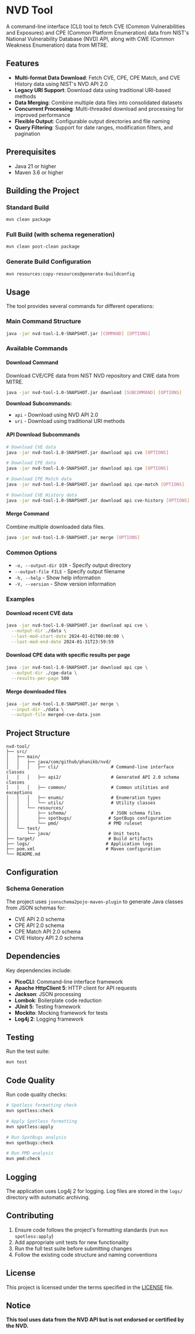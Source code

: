 # NVD Tool

A command-line interface (CLI) tool to fetch CVE (Common Vulnerabilities and Exposures) and CPE (Common Platform Enumeration) data from NIST's National Vulnerability Database (NVD) API, along with CWE (Common Weakness Enumeration) data from MITRE.

## Features

- **Multi-format Data Download**: Fetch CVE, CPE, CPE Match, and CVE History data using NIST's NVD API 2.0
- **Legacy URI Support**: Download data using traditional URI-based methods
- **Data Merging**: Combine multiple data files into consolidated datasets
- **Concurrent Processing**: Multi-threaded download and processing for improved performance
- **Flexible Output**: Configurable output directories and file naming
- **Query Filtering**: Support for date ranges, modification filters, and pagination

## Prerequisites

- Java 21 or higher
- Maven 3.6 or higher

## Building the Project

### Standard Build
```bash
mvn clean package
```

### Full Build (with schema regeneration)
```bash
mvn clean post-clean package
```

### Generate Build Configuration
```bash
mvn resources:copy-resources@generate-buildconfig
```

## Usage

The tool provides several commands for different operations:

### Main Command Structure
```bash
java -jar nvd-tool-1.0-SNAPSHOT.jar [COMMAND] [OPTIONS]
```

### Available Commands

#### Download Command
Download CVE/CPE data from NIST NVD repository and CWE data from MITRE.

```bash
java -jar nvd-tool-1.0-SNAPSHOT.jar download [SUBCOMMAND] [OPTIONS]
```

**Download Subcommands:**
- `api` - Download using NVD API 2.0
- `uri` - Download using traditional URI methods

#### API Download Subcommands
```bash
# Download CVE data
java -jar nvd-tool-1.0-SNAPSHOT.jar download api cve [OPTIONS]

# Download CPE data  
java -jar nvd-tool-1.0-SNAPSHOT.jar download api cpe [OPTIONS]

# Download CPE Match data
java -jar nvd-tool-1.0-SNAPSHOT.jar download api cpe-match [OPTIONS]

# Download CVE History data
java -jar nvd-tool-1.0-SNAPSHOT.jar download api cve-history [OPTIONS]
```

#### Merge Command
Combine multiple downloaded data files.

```bash
java -jar nvd-tool-1.0-SNAPSHOT.jar merge [OPTIONS]
```

### Common Options

- `-o, --output-dir DIR` - Specify output directory
- `--output-file FILE` - Specify output filename
- `-h, --help` - Show help information
- `-V, --version` - Show version information

### Examples

#### Download recent CVE data
```bash
java -jar nvd-tool-1.0-SNAPSHOT.jar download api cve \
  --output-dir ./data \
  --last-mod-start-date 2024-01-01T00:00:00 \
  --last-mod-end-date 2024-01-31T23:59:59
```

#### Download CPE data with specific results per page
```bash
java -jar nvd-tool-1.0-SNAPSHOT.jar download api cpe \
  --output-dir ./cpe-data \
  --results-per-page 500
```

#### Merge downloaded files
```bash
java -jar nvd-tool-1.0-SNAPSHOT.jar merge \
  --input-dir ./data \
  --output-file merged-cve-data.json
```

## Project Structure

```
nvd-tool/
├── src/
│   ├── main/
│   │   ├── java/com/github/phanikb/nvd/
│   │   │   ├── cli/                    # Command-line interface classes
│   │   │   ├── api2/                   # Generated API 2.0 schema classes
│   │   │   ├── common/                 # Common utilities and exceptions
│   │   │   ├── enums/                  # Enumeration types
│   │   │   └── utils/                  # Utility classes
│   │   └── resources/
│   │       ├── schema/                 # JSON schema files
│   │       ├── spotbugs/              # SpotBugs configuration
│   │       └── pmd/                   # PMD ruleset
│   └── test/
│       └── java/                      # Unit tests
├── target/                            # Build artifacts
├── logs/                             # Application logs
├── pom.xml                           # Maven configuration
└── README.md
```

## Configuration

### Schema Generation
The project uses `jsonschema2pojo-maven-plugin` to generate Java classes from JSON schemas for:
- CVE API 2.0 schema
- CPE API 2.0 schema  
- CPE Match API 2.0 schema
- CVE History API 2.0 schema

## Dependencies

Key dependencies include:
- **PicoCLI**: Command-line interface framework
- **Apache HttpClient 5**: HTTP client for API requests
- **Jackson**: JSON processing
- **Lombok**: Boilerplate code reduction
- **JUnit 5**: Testing framework
- **Mockito**: Mocking framework for tests
- **Log4j 2**: Logging framework

## Testing

Run the test suite:
```bash
mvn test
```

## Code Quality

Run code quality checks:
```bash
# Spotless formatting check
mvn spotless:check

# Apply Spotless formatting
mvn spotless:apply

# Run SpotBugs analysis
mvn spotbugs:check

# Run PMD analysis
mvn pmd:check
```

## Logging

The application uses Log4j 2 for logging. Log files are stored in the `logs/` directory with automatic archiving.

## Contributing

1. Ensure code follows the project's formatting standards (run `mvn spotless:apply`)
2. Add appropriate unit tests for new functionality
3. Run the full test suite before submitting changes
4. Follow the existing code structure and naming conventions

## License

This project is licensed under the terms specified in the [LICENSE](LICENSE) file.

## Notice

**This tool uses data from the NVD API but is not endorsed or certified by the NVD.**
